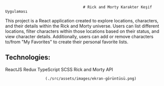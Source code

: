                                        # Rick and Morty Karakter Keşif Uygulaması

This project is a React application created to explore locations, characters, and their details within the Rick and Morty universe. Users can list different locations, filter characters within those locations based on their status, and view character details. Additionally, users can add or remove characters to/from "My Favorites" to create their personal favorite lists.

## Technologies:

ReactJS
Redux
TypeScript
SCSS
Rick and Morty API

                      (./src/assets/images/ekran-görüntüsü.png)
